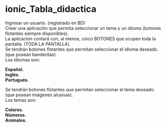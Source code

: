 ﻿# ionic_Tabla_didactica

<p>Ingresar un usuario. (registrado en BD)<br>
Crear una aplicación que permita seleccionar un tema y un idioma (botones flotantes siempre disponibles).<br>
La aplicación contará con, al menos, cinco BOTONES que ocupen toda la pantalla. (TODA LA PANTALLA).<br>
Se tendrán botones flotantes que permitan seleccionar el idioma deseado. (que posean banderitas)<br>
Los idiomas son:</p>

<strong>Español.<br>
Inglés.<br>
Portugués.</strong>

<p>Se tendrán botones flotantes que permitan seleccionar el tema deseado. (que posean imágenes alusivas).<br>
Los temas son:</p>

<strong>Colores.<br>
Números.<br>
Animales.</strong>
